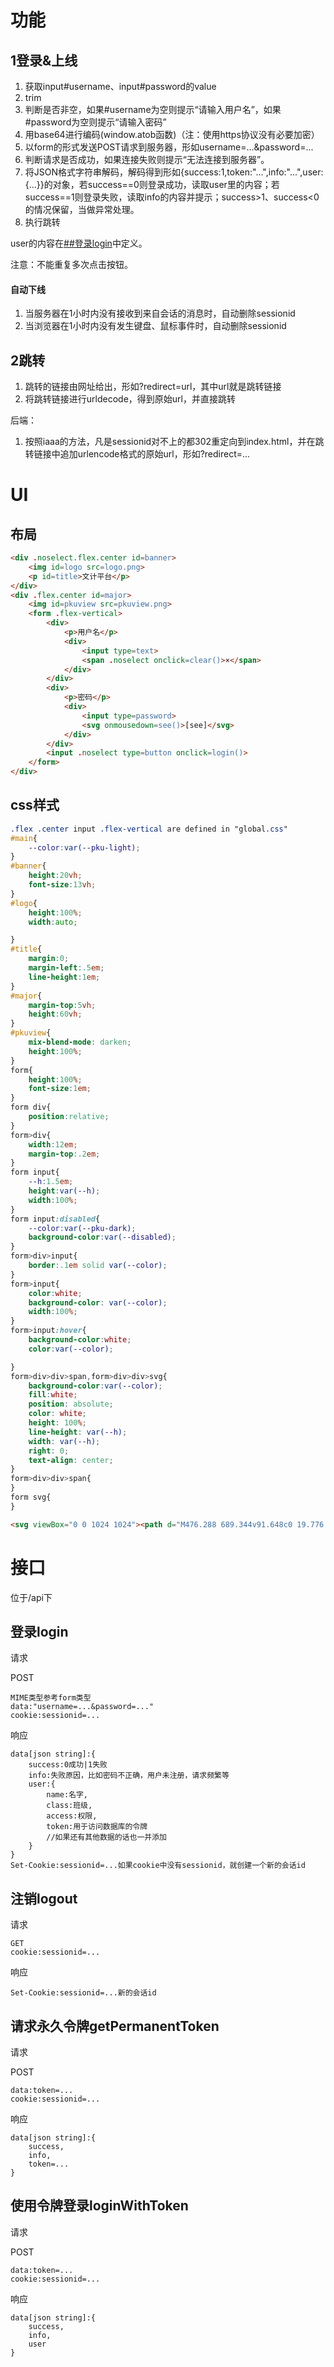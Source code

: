 # 功能

## 1登录&上线

1. 获取input#username、input#password的value
2. trim
3. 判断是否非空，如果#username为空则提示“请输入用户名”，如果#password为空则提示“请输入密码”
4. 用base64进行编码(window.atob函数)（注：使用https协议没有必要加密）
5. 以form的形式发送POST请求到服务器，形如username=...&password=...
6. 判断请求是否成功，如果连接失败则提示“无法连接到服务器”。
7. 将JSON格式字符串解码，解码得到形如{success:1,token:"...",info:"...",user:{...}}的对象，若success==0则登录成功，读取user里的内容；若success==1则登录失败，读取info的内容并提示；success>1、success<0的情况保留，当做异常处理。
8. 执行跳转

user的内容在[##登录login](##登录login)中定义。

注意：不能重复多次点击按钮。

#### 自动下线

1. 当服务器在1小时内没有接收到来自会话的消息时，自动删除sessionid
2. 当浏览器在1小时内没有发生键盘、鼠标事件时，自动删除sessionid

## 2跳转

1. 跳转的链接由网址给出，形如?redirect=url，其中url就是跳转链接
2. 将跳转链接进行urldecode，得到原始url，并直接跳转

后端：

1. 按照iaaa的方法，凡是sessionid对不上的都302重定向到index.html，并在跳转链接中追加urlencode格式的原始url，形如?redirect=...

# UI

## 布局

```html
<div .noselect.flex.center id=banner>
    <img id=logo src=logo.png>
    <p id=title>文计平台</p>
</div>
<div .flex.center id=major>
    <img id=pkuview src=pkuview.png>
    <form .flex-vertical>
        <div>
            <p>用户名</p>
            <div>
                <input type=text>
                <span .noselect onclick=clear()>×</span>
            </div>
        </div>
        <div>
            <p>密码</p>
            <div>
                <input type=password>
                <svg onmousedown=see()>[see]</svg>
            </div>
        </div>
        <input .noselect type=button onclick=login()>
    </form>
</div>
```

## css样式

```css
.flex .center input .flex-vertical are defined in "global.css"
#main{
    --color:var(--pku-light);
}
#banner{
    height:20vh;
    font-size:13vh;
}
#logo{
    height:100%;
    width:auto;

}
#title{
    margin:0;
    margin-left:.5em;
    line-height:1em;
}
#major{
    margin-top:5vh;
    height:60vh;
}
#pkuview{
    mix-blend-mode: darken;
    height:100%;
}
form{
    height:100%;
    font-size:1em;
}
form div{
    position:relative;
}
form>div{
    width:12em;
    margin-top:.2em;
}
form input{
    --h:1.5em;
    height:var(--h);
    width:100%;
}
form input:disabled{
    --color:var(--pku-dark);
    background-color:var(--disabled);
}
form>div>input{
    border:.1em solid var(--color);
}
form>input{
    color:white;
    background-color: var(--color);
    width:100%;
}
form>input:hover{
    background-color:white;
    color:var(--color);

}
form>div>div>span,form>div>div>svg{
    background-color:var(--color);
    fill:white;
	position: absolute;
	color: white;
	height: 100%;
	line-height: var(--h);
	width: var(--h);
	right: 0;
	text-align: center;
}
form>div>div>span{
}
form svg{
}
```

```html
<svg viewBox="0 0 1024 1024"><path d="M476.288 689.344v91.648c0 19.776 15.872 35.776 35.648 35.776a35.84 35.84 0 0 0 35.84-35.776v-91.648a83.2 83.2 0 0 0-35.84-158.464 83.264 83.264 0 0 0-35.648 158.464zM881.344 355.968H313.984c-0.896-7.872-2.368-15.552-2.368-23.68a204.032 204.032 0 0 1 204.032-204.032c62.656 0 117.888 28.736 155.328 73.152l0.704-0.384c8.768 11.072 21.76 18.624 36.992 18.624a48 48 0 0 0 48-48 46.976 46.976 0 0 0-9.92-27.904l0.32-0.256c-0.64-0.832-1.344-1.408-1.92-2.24-1.472-1.728-2.88-3.456-4.608-4.992-54.848-63.104-134.656-103.936-224.832-103.936A300.096 300.096 0 0 0 215.68 332.352c0 8.064 1.216 15.808 1.856 23.616h-74.88c-37.888 0-68.608 30.72-68.608 68.608v498.496c0 37.888 30.72 68.608 68.608 68.608h738.88c37.888 0 68.48-30.72 68.48-68.608V424.576c0-37.888-30.784-68.608-68.672-68.608z m-27.328 540.224H169.92V453.184h684.032v443.008z" p-id="4322"></path></svg>
```


# 接口

位于/api下

## 登录login

请求

POST

```
MIME类型参考form类型
data:"username=...&password=..."
cookie:sessionid=...
```

响应

```
data[json string]:{
    success:0成功|1失败
    info:失败原因，比如密码不正确，用户未注册，请求频繁等
    user:{
        name:名字,
        class:班级,
        access:权限,
        token:用于访问数据库的令牌
        //如果还有其他数据的话也一并添加
    }
}
Set-Cookie:sessionid=...如果cookie中没有sessionid，就创建一个新的会话id
```

## 注销logout

请求

```
GET
cookie:sessionid=...
```

响应

```
Set-Cookie:sessionid=...新的会话id
```

## 请求永久令牌getPermanentToken

请求

POST

```
data:token=...
cookie:sessionid=...
```
响应

```
data[json string]:{
	success,
	info,
	token=...
}
```



## 使用令牌登录loginWithToken

请求

POST

```
data:token=...
cookie:sessionid=...
```

响应

```
data[json string]:{
	success,
	info,
	user
}
```

